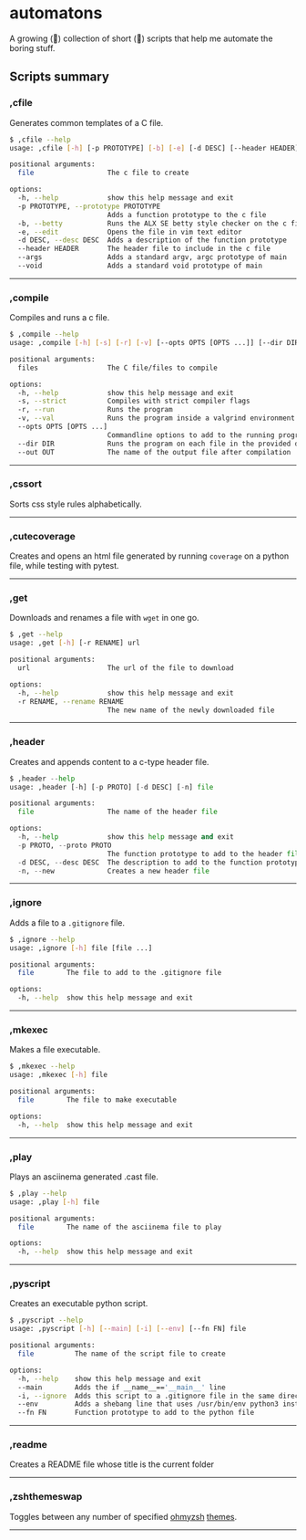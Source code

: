 # automatons

A growing (🤞) collection of short (🤞) scripts that help me automate the boring stuff.

## Scripts summary

### ,cfile

Generates common templates of a C file.

```sh
$ ,cfile --help
usage: ,cfile [-h] [-p PROTOTYPE] [-b] [-e] [-d DESC] [--header HEADER] [--args | --void] file

positional arguments:
  file                  The c file to create

options:
  -h, --help            show this help message and exit
  -p PROTOTYPE, --prototype PROTOTYPE
                        Adds a function prototype to the c file
  -b, --betty           Runs the ALX SE betty style checker on the c file
  -e, --edit            Opens the file in vim text editor
  -d DESC, --desc DESC  Adds a description of the function prototype
  --header HEADER       The header file to include in the c file
  --args                Adds a standard argv, argc prototype of main
  --void                Adds a standard void prototype of main
```

---

### ,compile

Compiles and runs a c file.

```sh
$ ,compile --help
usage: ,compile [-h] [-s] [-r] [-v] [--opts OPTS [OPTS ...]] [--dir DIR] [--out OUT] files [files ...]

positional arguments:
  files                 The C file/files to compile

options:
  -h, --help            show this help message and exit
  -s, --strict          Compiles with strict compiler flags
  -r, --run             Runs the program
  -v, --val             Runs the program inside a valgrind environment
  --opts OPTS [OPTS ...]
                        Commandline options to add to the running program
  --dir DIR             Runs the program on each file in the provided directory
  --out OUT             The name of the output file after compilation
```

---

### ,cssort

Sorts css style rules alphabetically.

---

### ,cutecoverage

Creates and opens an html file generated by running `coverage` on a python file,
while testing with pytest.

---

### ,get

Downloads and renames a file with `wget` in one go.

```sh
$ ,get --help
usage: ,get [-h] [-r RENAME] url

positional arguments:
  url                   The url of the file to download

options:
  -h, --help            show this help message and exit
  -r RENAME, --rename RENAME
                        The new name of the newly downloaded file
```

---

### ,header

Creates and appends content to a c-type header file.

```py
$ ,header --help
usage: ,header [-h] [-p PROTO] [-d DESC] [-n] file

positional arguments:
  file                  The name of the header file

options:
  -h, --help            show this help message and exit
  -p PROTO, --proto PROTO
                        The function prototype to add to the header file
  -d DESC, --desc DESC  The description to add to the function prototype
  -n, --new             Creates a new header file
```

---

### ,ignore

Adds a file to a `.gitignore` file.

```sh
$ ,ignore --help
usage: ,ignore [-h] file [file ...]

positional arguments:
  file        The file to add to the .gitignore file

options:
  -h, --help  show this help message and exit
```

---

### ,mkexec

Makes a file executable.

```sh
$ ,mkexec --help
usage: ,mkexec [-h] file

positional arguments:
  file        The file to make executable

options:
  -h, --help  show this help message and exit
```

---

### ,play

Plays an asciinema generated .cast file.

```sh
$ ,play --help
usage: ,play [-h] file

positional arguments:
  file        The name of the asciinema file to play

options:
  -h, --help  show this help message and exit
```

---

### ,pyscript

Creates an executable python script.

```sh
$ ,pyscript --help
usage: ,pyscript [-h] [--main] [-i] [--env] [--fn FN] file

positional arguments:
  file          The name of the script file to create

options:
  -h, --help    show this help message and exit
  --main        Adds the if __name__=='__main__' line
  -i, --ignore  Adds this script to a .gitignore file in the same directory
  --env         Adds a shebang line that uses /usr/bin/env python3 instead of /usr/bin/python3
  --fn FN       Function prototype to add to the python file
```

---

### ,readme

Creates a README file whose title is the current folder

---

### ,zshthemeswap

Toggles between any number of specified [ohmyzsh](https://github.com/ohmyzsh/ohmyzsh) [themes](https://github.com/ohmyzsh/ohmyzsh/wiki/Themes).

---
